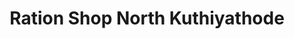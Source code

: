 ---
title: "Ration Shop North Kuthiyathode"
url: /north-paravur/ration-shop-north-kuthiyathode/
shop: Lebensmittel
---